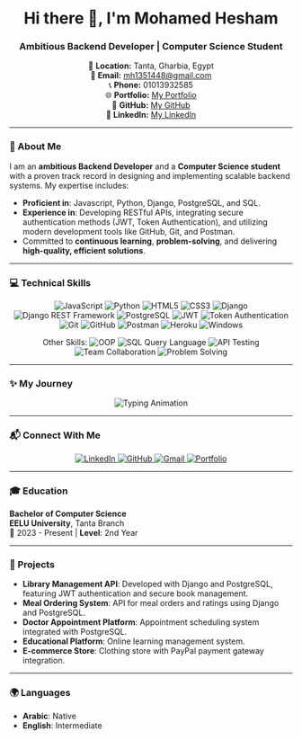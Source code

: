 <h1 align="center">Hi there 👋, I'm Mohamed Hesham</h1>
<h3 align="center">Ambitious Backend Developer | Computer Science Student</h3>

<p align="center">
  📍 <strong>Location:</strong> Tanta, Gharbia, Egypt <br>
  📧 <strong>Email:</strong> <a href="mailto:mh1351448@gmail.com">mh1351448@gmail.com</a> <br>
  📞 <strong>Phone:</strong> 01013932585 <br>
  🌐 <strong>Portfolio:</strong> <a href="https://mohamedasddf.github.io/portfolio/">My Portfolio</a> <br>
  🐙 <strong>GitHub:</strong> <a href="https://github.com/Mohamedasddf">My GitHub</a> <br>
  🔗 <strong>LinkedIn:</strong> <a href="https://www.linkedin.com/in/mohamed-hesham-89800029b/">My LinkedIn</a>
</p>

---

### 🌟 About Me

I am an **ambitious Backend Developer** and a **Computer Science student** with a proven track record in designing and implementing scalable backend systems. My expertise includes:

- **Proficient in**: Javascript, Python, Django, PostgreSQL, and SQL.
- **Experience in**: Developing RESTful APIs, integrating secure authentication methods (JWT, Token Authentication), and utilizing modern development tools like GitHub, Git, and Postman.
- Committed to **continuous learning**, **problem-solving**, and delivering **high-quality, efficient solutions**.

---

### 💻 Technical Skills

<p align="center">
  <img src="https://img.shields.io/badge/JavaScript-F7DF1E?style=for-the-badge&logo=javascript&logoColor=white" alt="JavaScript">
  <img src="https://img.shields.io/badge/Python-3776AB?style=for-the-badge&logo=python&logoColor=white" alt="Python">
  <img src="https://img.shields.io/badge/HTML5-E34F26?style=for-the-badge&logo=html5&logoColor=white" alt="HTML5">
  <img src="https://img.shields.io/badge/CSS3-1572B6?style=for-the-badge&logo=css3&logoColor=white" alt="CSS3">
  <img src="https://img.shields.io/badge/Django-092E20?style=for-the-badge&logo=django&logoColor=white" alt="Django">
  <img src="https://img.shields.io/badge/Django%20REST%20Framework-092E20?style=for-the-badge&logo=django&logoColor=white" alt="Django REST Framework">
  <img src="https://img.shields.io/badge/PostgreSQL-316192?style=for-the-badge&logo=postgresql&logoColor=white" alt="PostgreSQL">
  <img src="https://img.shields.io/badge/JWT-000000?style=for-the-badge&logo=json-web-tokens&logoColor=white" alt="JWT">
  <img src="https://img.shields.io/badge/Token%20Authentication-000000?style=for-the-badge&logo=keycloak&logoColor=white" alt="Token Authentication">
  <img src="https://img.shields.io/badge/Git-F05032?style=for-the-badge&logo=git&logoColor=white" alt="Git">
  <img src="https://img.shields.io/badge/GitHub-181717?style=for-the-badge&logo=github&logoColor=white" alt="GitHub">
  <img src="https://img.shields.io/badge/Postman-FF6C37?style=for-the-badge&logo=postman&logoColor=white" alt="Postman">
  <img src="https://img.shields.io/badge/Heroku-430098?style=for-the-badge&logo=heroku&logoColor=white" alt="Heroku">
  <img src="https://img.shields.io/badge/Windows-0078D6?style=for-the-badge&logo=windows&logoColor=white" alt="Windows">
</p>

<p align="center">
  <span>Other Skills:</span>
  <img src="https://img.shields.io/badge/Object%20Oriented%20Programming-000000?style=for-the-badge&logo=java&logoColor=white" alt="OOP">
  <img src="https://img.shields.io/badge/SQL%20Query-316192?style=for-the-badge&logo=postgresql&logoColor=white" alt="SQL Query Language">
  <img src="https://img.shields.io/badge/API%20Testing-FF6C37?style=for-the-badge&logo=postman&logoColor=white" alt="API Testing">
  <img src="https://img.shields.io/badge/Team%20Collaboration-4C1D36?style=for-the-badge&logo=slack&logoColor=white" alt="Team Collaboration">
  <img src="https://img.shields.io/badge/Problem%20Solving-000000?style=for-the-badge&logo=code&logoColor=white" alt="Problem Solving">
</p>

---



### ✨ My Journey

<p align="center">
  <img src="https://readme-typing-svg.demolab.com?font=Fira+Code&weight=500&size=20&pause=1000&color=16A085&center=true&vCenter=true&width=435&lines=Backend+Developer;Problem+Solver;Restful+API+Specialist;Continuous+Learner;Javascript;Python+Expert;Django+Master;SQL+Guru;JWT+Authentication+Pro" alt="Typing Animation">
</p>

---

### 📬 Connect With Me

<p align="center">
  <a href="https://www.linkedin.com/in/mohamed-hesham-89800029b/" target="_blank">
    <img src="https://img.shields.io/badge/LinkedIn-0A66C2?style=for-the-badge&logo=linkedin&logoColor=white" alt="LinkedIn">
  </a>
  <a href="https://github.com/Mohamedasddf" target="_blank">
    <img src="https://img.shields.io/badge/GitHub-181717?style=for-the-badge&logo=github&logoColor=white" alt="GitHub">
  </a>
  <a href="mailto:mh1351448@gmail.com" target="_blank">
    <img src="https://img.shields.io/badge/Email-D14836?style=for-the-badge&logo=gmail&logoColor=white" alt="Gmail">
  </a>
  <a href="https://mohamedasddf.github.io/portfolio/" target="_blank">
    <img src="https://img.shields.io/badge/Portfolio-0A0A0A?style=for-the-badge&logo=web&logoColor=white" alt="Portfolio">
  </a>
</p>

---

### 🎓 Education

**Bachelor of Computer Science**  
**EELU University**, Tanta Branch  
📅 2023 - Present | **Level**: 2nd Year

---

### 🚀 Projects

- **Library Management API**: Developed with Django and PostgreSQL, featuring JWT authentication and secure book management.
- **Meal Ordering System**: API for meal orders and ratings using Django and PostgreSQL.
- **Doctor Appointment Platform**: Appointment scheduling system integrated with PostgreSQL.
- **Educational Platform**: Online learning management system.
- **E-commerce Store**: Clothing store with PayPal payment gateway integration.

---

### 🌍 Languages

- **Arabic**: Native
- **English**: Intermediate
